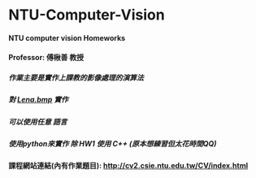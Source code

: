 # NTU-Computer-Vision

#### NTU computer vision Homeworks
#### Professor: 傅楸善 教授

##### 作業主要是實作上課教的影像處理的演算法
##### 對 [Lena.bmp][1] 實作
##### 可以使用任意 語言
##### 使用python來實作 除 HW1 使用 C++ (原本想練習但太花時間QQ)

#### 課程網站連結(內有作業題目): <http://cv2.csie.ntu.edu.tw/CV/index.html>

[1]:https://upload.wikimedia.org/wikipedia/zh/3/34/Lenna.jpg
